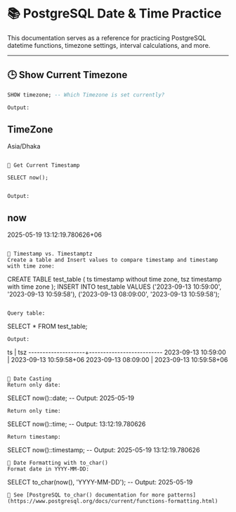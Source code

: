 # 📚 PostgreSQL Date & Time Practice

This documentation serves as a reference for practicing PostgreSQL datetime functions, timezone settings, interval calculations, and more.

---

## 🕒 Show Current Timezone

```sql
SHOW timezone; -- Which Timezone is set currently?

Output:
```
TimeZone
---------
Asia/Dhaka
```

📅 Get Current Timestamp

```
    SELECT now();

```

Output:
```
now
-------------------------------
2025-05-19 13:12:19.780626+06
```

🧪 Timestamp vs. Timestamptz
Create a table and Insert values to compare timestamp and timestamp with time zone:
```
CREATE TABLE test_table (
    ts timestamp without time zone,
    tsz timestamp with time zone
);
INSERT INTO test_table VALUES
('2023-09-13 10:59:00', '2023-09-13 10:59:58'),
('2023-09-13 08:09:00', '2023-09-13 10:59:58');

```

Query table:
```
SELECT * FROM test_table;
```
Output:
```
ts                  | tsz
--------------------+--------------------------
2023-09-13 10:59:00 | 2023-09-13 10:59:58+06
2023-09-13 08:09:00 | 2023-09-13 10:59:58+06
```

🔁 Date Casting
Return only date:
```
SELECT now()::date;
-- Output: 2025-05-19

```
Return only time:
```
SELECT now()::time;
-- Output: 13:12:19.780626
```
Return timestamp:
```
SELECT now()::timestamp;
-- Output: 2025-05-19 13:12:19.780626
```
🎨 Date Formatting with to_char()
Format date in YYYY-MM-DD:
```
SELECT to_char(now(), 'YYYY-MM-DD');
-- Output: 2025-05-19
```
📘 See [PostgreSQL to_char() documentation for more patterns](https://www.postgresql.org/docs/current/functions-formatting.html)